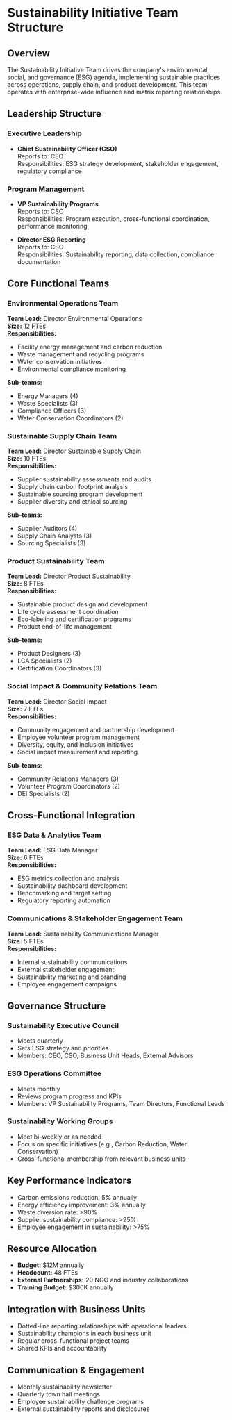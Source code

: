 # Sustainability Initiative Team Structure

## Overview
The Sustainability Initiative Team drives the company's environmental, social, and governance (ESG) agenda, implementing sustainable practices across operations, supply chain, and product development. This team operates with enterprise-wide influence and matrix reporting relationships.

## Leadership Structure

### Executive Leadership
- **Chief Sustainability Officer (CSO)**  
  Reports to: CEO  
  Responsibilities: ESG strategy development, stakeholder engagement, regulatory compliance  

### Program Management
- **VP Sustainability Programs**  
  Reports to: CSO  
  Responsibilities: Program execution, cross-functional coordination, performance monitoring  

- **Director ESG Reporting**  
  Reports to: CSO  
  Responsibilities: Sustainability reporting, data collection, compliance documentation  

## Core Functional Teams

### Environmental Operations Team
**Team Lead:** Director Environmental Operations  
**Size:** 12 FTEs  
**Responsibilities:**  
- Facility energy management and carbon reduction  
- Waste management and recycling programs  
- Water conservation initiatives  
- Environmental compliance monitoring  

**Sub-teams:**  
- Energy Managers (4)  
- Waste Specialists (3)  
- Compliance Officers (3)  
- Water Conservation Coordinators (2)  

### Sustainable Supply Chain Team
**Team Lead:** Director Sustainable Supply Chain  
**Size:** 10 FTEs  
**Responsibilities:**  
- Supplier sustainability assessments and audits  
- Supply chain carbon footprint analysis  
- Sustainable sourcing program development  
- Supplier diversity and ethical sourcing  

**Sub-teams:**  
- Supplier Auditors (4)  
- Supply Chain Analysts (3)  
- Sourcing Specialists (3)  

### Product Sustainability Team
**Team Lead:** Director Product Sustainability  
**Size:** 8 FTEs  
**Responsibilities:**  
- Sustainable product design and development  
- Life cycle assessment coordination  
- Eco-labeling and certification programs  
- Product end-of-life management  

**Sub-teams:**  
- Product Designers (3)  
- LCA Specialists (2)  
- Certification Coordinators (3)  

### Social Impact & Community Relations Team
**Team Lead:** Director Social Impact  
**Size:** 7 FTEs  
**Responsibilities:**  
- Community engagement and partnership development  
- Employee volunteer program management  
- Diversity, equity, and inclusion initiatives  
- Social impact measurement and reporting  

**Sub-teams:**  
- Community Relations Managers (3)  
- Volunteer Program Coordinators (2)  
- DEI Specialists (2)  

## Cross-Functional Integration

### ESG Data & Analytics Team
**Team Lead:** ESG Data Manager  
**Size:** 6 FTEs  
**Responsibilities:**  
- ESG metrics collection and analysis  
- Sustainability dashboard development  
- Benchmarking and target setting  
- Regulatory reporting automation  

### Communications & Stakeholder Engagement Team
**Team Lead:** Sustainability Communications Manager  
**Size:** 5 FTEs  
**Responsibilities:**  
- Internal sustainability communications  
- External stakeholder engagement  
- Sustainability marketing and branding  
- Employee engagement campaigns  

## Governance Structure

### Sustainability Executive Council
- Meets quarterly  
- Sets ESG strategy and priorities  
- Members: CEO, CSO, Business Unit Heads, External Advisors  

### ESG Operations Committee
- Meets monthly  
- Reviews program progress and KPIs  
- Members: VP Sustainability Programs, Team Directors, Functional Leads  

### Sustainability Working Groups
- Meet bi-weekly or as needed  
- Focus on specific initiatives (e.g., Carbon Reduction, Water Conservation)  
- Cross-functional membership from relevant business units  

## Key Performance Indicators
- Carbon emissions reduction: 5% annually  
- Energy efficiency improvement: 3% annually  
- Waste diversion rate: >90%  
- Supplier sustainability compliance: >95%  
- Employee engagement in sustainability: >75%  

## Resource Allocation
- **Budget:** $12M annually  
- **Headcount:** 48 FTEs  
- **External Partnerships:** 20 NGO and industry collaborations  
- **Training Budget:** $300K annually  

## Integration with Business Units
- Dotted-line reporting relationships with operational leaders  
- Sustainability champions in each business unit  
- Regular cross-functional project teams  
- Shared KPIs and accountability  

## Communication & Engagement
- Monthly sustainability newsletter  
- Quarterly town hall meetings  
- Employee sustainability challenge programs  
- External sustainability reports and disclosures
